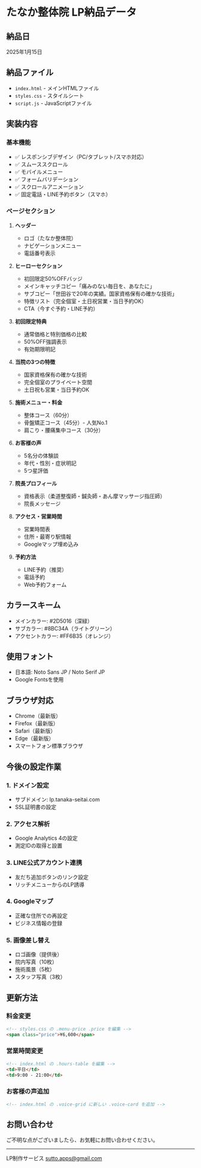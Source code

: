 # たなか整体院 LP納品データ

## 納品日
2025年1月15日

## 納品ファイル
- `index.html` - メインHTMLファイル
- `styles.css` - スタイルシート
- `script.js` - JavaScriptファイル

## 実装内容

### 基本機能
- ✅ レスポンシブデザイン（PC/タブレット/スマホ対応）
- ✅ スムーススクロール
- ✅ モバイルメニュー
- ✅ フォームバリデーション
- ✅ スクロールアニメーション
- ✅ 固定電話・LINE予約ボタン（スマホ）

### ページセクション
1. **ヘッダー**
   - ロゴ（たなか整体院）
   - ナビゲーションメニュー
   - 電話番号表示

2. **ヒーローセクション**
   - 初回限定50%OFFバッジ
   - メインキャッチコピー「痛みのない毎日を、あなたに」
   - サブコピー「世田谷で20年の実績。国家資格保有の確かな技術」
   - 特徴リスト（完全個室・土日祝営業・当日予約OK）
   - CTA（今すぐ予約・LINE予約）

3. **初回限定特典**
   - 通常価格と特別価格の比較
   - 50%OFF強調表示
   - 有効期限明記

4. **当院の3つの特徴**
   - 国家資格保有の確かな技術
   - 完全個室のプライベート空間
   - 土日祝も営業・当日予約OK

5. **施術メニュー・料金**
   - 整体コース（60分）
   - 骨盤矯正コース（45分）- 人気No.1
   - 肩こり・腰痛集中コース（30分）

6. **お客様の声**
   - 5名分の体験談
   - 年代・性別・症状明記
   - 5つ星評価

7. **院長プロフィール**
   - 資格表示（柔道整復師・鍼灸師・あん摩マッサージ指圧師）
   - 院長メッセージ

8. **アクセス・営業時間**
   - 営業時間表
   - 住所・最寄り駅情報
   - Googleマップ埋め込み

9. **予約方法**
   - LINE予約（推奨）
   - 電話予約
   - Web予約フォーム

## カラースキーム
- メインカラー: #2D5016（深緑）
- サブカラー: #8BC34A（ライトグリーン）
- アクセントカラー: #FF6B35（オレンジ）

## 使用フォント
- 日本語: Noto Sans JP / Noto Serif JP
- Google Fontsを使用

## ブラウザ対応
- Chrome（最新版）
- Firefox（最新版）
- Safari（最新版）
- Edge（最新版）
- スマートフォン標準ブラウザ

## 今後の設定作業

### 1. ドメイン設定
- サブドメイン: lp.tanaka-seitai.com
- SSL証明書の設定

### 2. アクセス解析
- Google Analytics 4の設定
- 測定IDの取得と設置

### 3. LINE公式アカウント連携
- 友だち追加ボタンのリンク設定
- リッチメニューからのLP誘導

### 4. Googleマップ
- 正確な住所での再設定
- ビジネス情報の登録

### 5. 画像差し替え
- ロゴ画像（提供後）
- 院内写真（10枚）
- 施術風景（5枚）
- スタッフ写真（3枚）

## 更新方法

### 料金変更
```html
<!-- styles.css の .menu-price .price を編集 -->
<span class="price">¥6,600</span>
```

### 営業時間変更
```html
<!-- index.html の .hours-table を編集 -->
<td>平日</td>
<td>9:00 - 21:00</td>
```

### お客様の声追加
```html
<!-- index.html の .voice-grid に新しい .voice-card を追加 -->
```

## お問い合わせ
ご不明な点がございましたら、お気軽にお問い合わせください。

---
LP制作サービス
sutto.apps@gmail.com